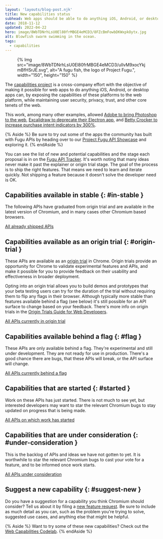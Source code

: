 ```yaml
---
layout: 'layouts/blog-post.njk'
title: New capabilities status
subhead: Web apps should be able to do anything iOS, Android, or desktop apps can. The members of the cross-company capabilities project want to make it possible for you to build and deliver apps on the open web that have never been possible before.
date: 2018-11-12
updated: 2022-04-22
hero: image/8WbTDNrhLsU0El80frMBGE4eMCD3/8FZcBmFowbDKWxpkOytx.jpg
alt: Blowfish swarm swimming in the ocean.
tags:
  - capabilities
---
```


<figure data-float="right">
{% Img src="image/8WbTDNrhLsU0El80frMBGE4eMCD3/uIIvM9xocYkjmBfHSrJE.svg", alt="A fugu fish, the logo of Project Fugu.", width="150", height="150" %}
</figure>

The [capabilities project][capabilities-project] is a cross-company effort with the objective of
making it possible for web apps to do anything iOS, Android, or desktop apps can, by exposing the
capabilities of these platforms to the web platform, while maintaining user
security, privacy, trust, and other core tenets of the web.

This work, among many other examples, allowed
[Adobe to bring Photoshop to the web](https://web.dev/ps-on-the-web/),
[Excalidraw to deprecate their Electron app](https://web.dev/deprecating-excalidraw-electron/), and
[Betty Crocker to increase purchase intent indicators by 300%](https://web.dev/betty-crocker/).

{% Aside %}
Be sure to try out some of the apps the community has built with Fugu APIs
by heading over to our [Project Fugu API Showcase](/blog/fugu-showcase/) and exploring it.
{% endAside %}

You can see the list of new and potential capabilities and the stage each proposal
is in on the [Fugu API Tracker](https://goo.gle/fugu-api-tracker).
It's worth noting that many ideas never make it past the explainer or origin trial stage.
The goal of the process is to ship the right features. That means we need to learn and
iterate quickly. Not shipping a feature because it doesn't solve the developer need is OK.

## Capabilities available in stable {: #in-stable }

The following APIs have graduated from origin trial and are available in the
latest version of Chromium, and in many cases other Chromium based browsers.

<a class="material-button button-filled button-round display-inline-flex color-bg bg-primary gap-top-400" href="https://fugu-tracker.web.app/#shipped">
  All already shipped APIs
</a>

## Capabilities available as an origin trial {: #origin-trial }

These APIs are available as an [origin trial][ot-dashboard] in Chrome. Origin
trials provide an opportunity for Chrome to validate experimental features and
APIs, and make it possible for you to provide feedback on their usability
and effectiveness in broader deployment.

Opting into an origin trial allows you to build demos and prototypes that your
beta testing users can try for the duration of the trial without requiring them
to flip any flags in their browser. Although typically more stable than features
available behind a flag (see below) it's still possible for an API surface to
change based on your feedback. There's more info on origin trials in the [Origin
Trials Guide for Web Developers][ot-guide].

<a class="material-button button-filled button-round display-inline-flex color-bg bg-primary gap-top-400" href="https://fugu-tracker.web.app/#origin-trial">
  All APIs currently in origin trial
</a>

## Capabilities available behind a flag {: #flag }

These APIs are only available behind a flag. They're experimental and still
under development. They are not ready for use in production. There's a good
chance there are bugs, that these APIs will break, or the API surface will
change.

<a class="material-button button-filled button-round display-inline-flex color-bg bg-primary gap-top-400" href="https://fugu-tracker.web.app/#developer-trial">
  All APIs currently behind a flag
</a>

## Capabilities that are started {: #started }

Work on these APIs has just started. There is not much to see yet,
but interested developers may want to star the relevant Chromium bugs
to stay updated on progress that is being made.

<a class="material-button button-filled button-round display-inline-flex color-bg bg-primary gap-top-400" href="https://fugu-tracker.web.app/#started">
  All APIs on which work has started
</a>

## Capabilities that are under consideration {: #under-consideration }

This is the backlog of APIs and ideas we have not gotten to yet.
It is worthwhile to star the relevant Chromium bugs to cast your vote
for a feature, and to be informed once work starts.

<a class="material-button button-filled button-round display-inline-flex color-bg bg-primary gap-top-400" href="https://fugu-tracker.web.app/#under-consideration">
  All APIs under consideration
</a>

## Suggest a new capability {: #suggest-new }

Do you have a suggestion for a capability you think Chromium should consider?
Tell us about it by filing a [new feature request](https://goo.gl/qWhHXU).
Be sure to include as much detail as you can, such as
the problem you're trying to solve, suggested use cases, and anything else
that might be helpful.

{% Aside %}
Want to try some of these new capabilities? Check out the
[Web Capabilities Codelab](https://developers.google.com/codelabs/project-fugu#0).
{% endAside %}

[ot-dashboard]: https://developers.chrome.com/origintrials/#/trials/active
[ot-guide]: https://github.com/GoogleChrome/OriginTrials/blob/gh-pages/developer-guide.md
[capabilities-project]: https://developers.google.com/web/updates/capabilities
